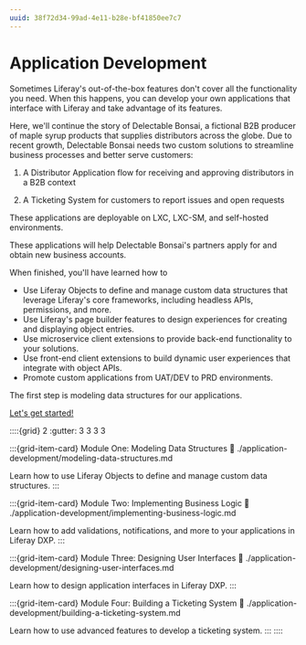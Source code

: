 ```yaml
---
uuid: 38f72d34-99ad-4e11-b28e-bf41850ee7c7
---
```

# Application Development

Sometimes Liferay's out-of-the-box features don't cover all the functionality you need. When this happens, you can develop your own applications that interface with Liferay and take advantage of its features.

Here, we'll continue the story of Delectable Bonsai, a fictional B2B producer of maple syrup products that supplies distributors across the globe. Due to recent growth, Delectable Bonsai needs two custom solutions to streamline business processes and better serve customers:

1. A Distributor Application flow for receiving and approving distributors in a B2B context

1. A Ticketing System for customers to report issues and open requests

These applications are deployable on LXC, LXC-SM, and self-hosted environments.

<!-- Add screenshots of the applications here. -Rich -->

These applications will help Delectable Bonsai's partners apply for and obtain new business accounts.

When finished, you'll have learned how to

* Use Liferay Objects to define and manage custom data structures that leverage Liferay's core frameworks, including headless APIs, permissions, and more.
* Use Liferay's page builder features to design experiences for creating and displaying object entries.
* Use microservice client extensions to provide back-end functionality to your solutions.
* Use front-end client extensions to build dynamic user experiences that integrate with object APIs.
* Promote custom applications from UAT/DEV to PRD environments.

The first step is modeling data structures for our applications.

[Let's get started!](./application-development/modeling-data-structures.md)

::::{grid} 2
:gutter: 3 3 3 3

:::{grid-item-card} Module One: Modeling Data Structures
:link: ./application-development/modeling-data-structures.md

Learn how to use Liferay Objects to define and manage custom data structures.
:::

:::{grid-item-card} Module Two: Implementing Business Logic
:link: ./application-development/implementing-business-logic.md

Learn how to add validations, notifications, and more to your applications in Liferay DXP.
:::

:::{grid-item-card} Module Three: Designing User Interfaces
:link: ./application-development/designing-user-interfaces.md

Learn how to design application interfaces in Liferay DXP.
:::

:::{grid-item-card} Module Four: Building a Ticketing System
:link: ./application-development/building-a-ticketing-system.md

Learn how to use advanced features to develop a ticketing system.
:::
::::
